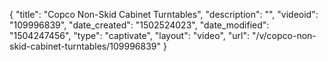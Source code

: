 {
    "title": "Copco Non-Skid Cabinet Turntables",
    "description": "",
    "videoid": "109996839",
    "date_created": "1502524023",
    "date_modified": "1504247456",
    "type": "captivate",
    "layout": "video",
    "url": "\/v\/copco-non-skid-cabinet-turntables\/109996839"
}